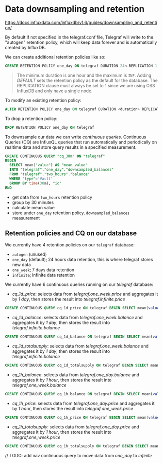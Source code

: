# Data downsampling and retention

https://docs.influxdata.com/influxdb/v1.6/guides/downsampling_and_retention/

By default if not specified in the telegraf.conf file, Telegraf will write to the "autogen" retention policy, which will keep data forever and is automatically created by InfluxDB.

We can create additional retention policies like so:

```sql
CREATE RETENTION POLICY one_day ON telegraf DURATION 24h REPLICATION 1 DEFAULT
```

>The minimum duration is one hour and the maximum is `INF`. Adding *DEFAULT* sets the retention policy as the default for the database. The REPLICATION clause must always be set to 1 since we are using OSS InfluxDB and only have a single node.

To modify an existing retention policy:
```sql
ALTER RETENTION POLICY one_day ON telegraf DURATION <duration> REPLICATION 1 DEFAULT
```

To drop a retention policy:
```sql
DROP RETENTION POLICY one_day ON telegraf
```

To downsample our data we can write *continuous queries*. Continuous Queries (CQ) are InfluxQL queries that run automatically and periodically on realtime data and store query results in a specified measurement.

```sql
CREATE CONTINUOUS QUERY "cq_30m" ON "telegraf"
BEGIN
  SELECT mean("value") AS "mean_value"
  INTO "telegraf"."one_day"."downsampled_balances"
  FROM "telegraf"."two_hours"."balance"
  WHERE "type"='Vault'
  GROUP BY time(30m), "id"
END
```
- get data from `two_hours` retention policy
- group by 30 minutes
- calculate mean value
- store under `one_day` retention policy, `downsampled_balances` measurement

## Retention policies and CQ on our database

We currently have 4 retention policies on our `telegraf` database:

- `autogen` (unused)
- `one_day` (default); 24 hours data retention, this is where telegraf stores new data
- `one_week`; 7 days data retention
- `infinite`; Infinite data retention

We currently have 6 continuous queries running on our *telegraf* database:

- *cq_1d_price*: selects data from *telegraf.one_week.price* and aggregates it by *1 day*, then stores the result into *telegraf.infinite.price*

```sql
CREATE CONTINUOUS QUERY cq_1d_price ON telegraf BEGIN SELECT mean(value) AS value INTO telegraf.infinite.price FROM telegraf.one_week.price GROUP BY time(1d), * END
```
- *cq_1d_balance*: selects data from *telegraf.one_week.balance* and aggregates it by *1 day*, then stores the result into *telegraf.infinite.balance*
```sql
CREATE CONTINUOUS QUERY cq_1d_balance ON telegraf BEGIN SELECT mean(value) AS value INTO telegraf.infinite.balance FROM telegraf.one_week.balance GROUP BY time(1d), * END
```
- *cq_1d_totalsupply*: selects data from *telegraf.one_week.balance* and aggregates it by *1 day*, then stores the result into *telegraf.infinite.balance*
```sql
CREATE CONTINUOUS QUERY cq_1d_totalsupply ON telegraf BEGIN SELECT mean(value) AS value INTO telegraf.infinite.totalsupply FROM telegraf.one_week.totalsupply GROUP BY time(1d), * END
```

- *cq_1h_balance*: selects data from *telegraf.one_day.balance* and aggregates it by *1 hour*, then stores the result into *telegraf.one_week.balance*
```sql
CREATE CONTINUOUS QUERY cq_1h_balance ON telegraf BEGIN SELECT mean(value) AS value INTO telegraf.one_week.balance FROM telegraf.one_day.balance GROUP BY time(1h), * END
```
- *cq_1h_price*: selects data from *telegraf.one_day.price* and aggregates it by *1 hour*, then stores the result into *telegraf.one_week.price*
```sql
CREATE CONTINUOUS QUERY cq_1h_price ON telegraf BEGIN SELECT mean(value) AS value INTO telegraf.one_week.price FROM telegraf.one_day.price GROUP BY time(1h), * END
```
- *cq_1h_totalsupply*: selects data from *telegraf.one_day.price* and aggregates it by *1 hour*, then stores the result into *telegraf.one_week.price*
```sql
CREATE CONTINUOUS QUERY cq_1h_totalsupply ON telegraf BEGIN SELECT mean(value) AS value INTO telegraf.one_week.totalsupply FROM telegraf.one_day.totalsupply GROUP BY time(1h), * END
```

// TODO: add nav continuous query to move data from *one_day* to *infinite*

